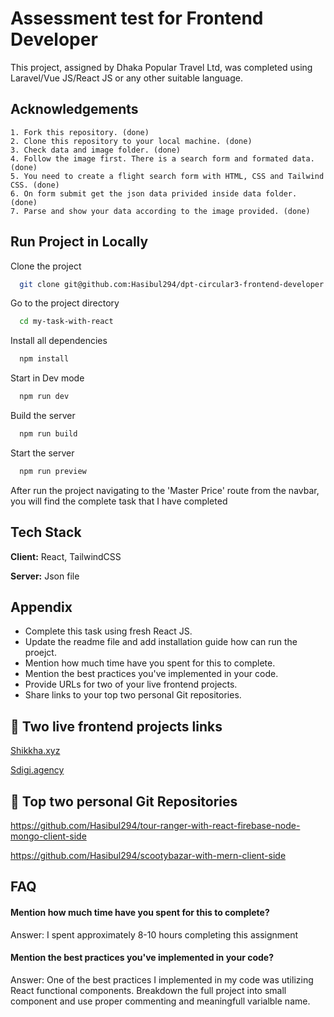 # Assessment test for Frontend Developer

This project, assigned by Dhaka Popular Travel Ltd, was completed using Laravel/Vue JS/React JS or any other suitable language.

## Acknowledgements

    1. Fork this repository. (done)
    2. Clone this repository to your local machine. (done)
    3. Check data and image folder. (done)
    4. Follow the image first. There is a search form and formated data. (done)
    5. You need to create a flight search form with HTML, CSS and Tailwind CSS. (done)
    6. On form submit get the json data privided inside data folder. (done)
    7. Parse and show your data according to the image provided. (done)

## Run Project in Locally

Clone the project

```bash
  git clone git@github.com:Hasibul294/dpt-circular3-frontend-developer.git
```

Go to the project directory

```bash
  cd my-task-with-react
```

Install all dependencies

```bash
  npm install
```

Start in Dev mode

```bash
  npm run dev
```

Build the server

```bash
  npm run build
```

Start the server

```bash
  npm run preview
```

After run the project navigating to the 'Master Price' route from the navbar, you will find the complete task that I have completed

## Tech Stack

**Client:** React, TailwindCSS

**Server:** Json file

## Appendix

- Complete this task using fresh React JS.
- Update the readme file and add installation guide how can run the proejct.
- Mention how much time have you spent for this to complete.
- Mention the best practices you've implemented in your code.
- Provide URLs for two of your live frontend projects.
- Share links to your top two personal Git repositories.

## 🔗 Two live frontend projects links

[Shikkha.xyz](https://shikkha.xyz/)

[Sdigi.agency](https://sdigi.agency/)

## 🔗 Top two personal Git Repositories

https://github.com/Hasibul294/tour-ranger-with-react-firebase-node-mongo-client-side

https://github.com/Hasibul294/scootybazar-with-mern-client-side

## FAQ

#### Mention how much time have you spent for this to complete?

Answer: I spent approximately 8-10 hours completing this assignment

#### Mention the best practices you've implemented in your code?

Answer: One of the best practices I implemented in my code was utilizing React functional components. Breakdown the full project into small component and use proper commenting and meaningfull varialble name.
